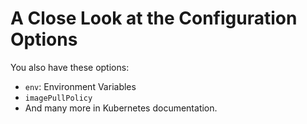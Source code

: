 # A Close Look at the Configuration Options

You also have these options: 
* `env`: Environment Variables
* `imagePullPolicy`
* And many more in Kubernetes documentation.
